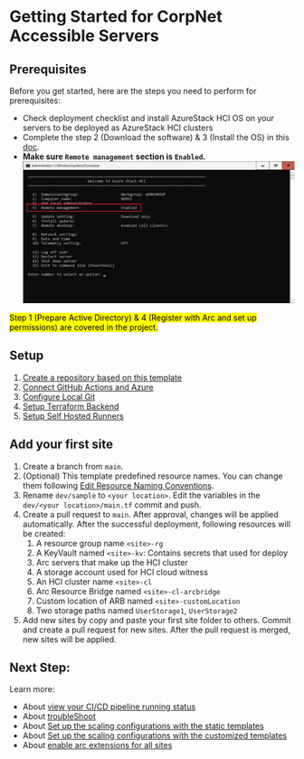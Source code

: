# Getting Started for CorpNet Accessible Servers

## Prerequisites

Before you get started, here are the steps you need to perform for prerequisites:

- Check deployment checklist and install AzureStack HCI OS on your servers to be deployed as AzureStack HCI clusters
- Complete the step 2 (Download the software) & 3 (Install the OS) in this [doc](https://learn.microsoft.com/en-us/azure-stack/hci/deploy/download-azure-stack-hci-23h2-software).
- **Make sure `Remote management` section is `Enabled`.**
![Remote management](./img/remoteManagement.png)

<mark>Step 1 (Prepare Active Directory) & 4 (Register with Arc and set up permissions) are covered in the project.</mark>

## Setup

1. [Create a repository based on this template](./Create-Repository.md)
2. [Connect GitHub Actions and Azure](./Connect-Azure.md)
3. [Configure Local Git](./Configure-Local-Git.md)
4. [Setup Terraform Backend](./Setup-Terraform-Backend.md)
5. [Setup Self Hosted Runners](./Setup-Self-Hosted-Runners.md)

## Add your first site

1. Create a branch from `main`.
2. (Optional) This template predefined resource names. You can change them following [Edit Resource Naming Conventions](./Naming-Conventions.md).
3. Rename `dev/sample` to `<your location>`. Edit the variables in the `dev/<your location>/main.tf` commit and push.
4. Create a pull request to `main`. After approval, changes will be applied automatically. After the successful deployment, following resources will be created:
    1. A resource group name `<site>-rg`
    2. A KeyVault named `<site>-kv`: Contains secrets that used for deploy
    3. Arc servers that make up the HCI cluster
    4. A storage account used for HCI cloud witness
    5. An HCI cluster name `<site>-cl`
    6. Arc Resource Bridge named `<site>-cl-arcbridge`
    7. Custom location of ARB named `<site>-customLocation`
    8. Two storage paths named `UserStorage1`, `UserStorage2`
5. Add new sites by copy and paste your first site folder to others. Commit and create a pull request for new sites. After the pull request is merged, new sites will be applied.

## Next Step:
Learn more:
- About [view your CI/CD pipeline running status](./View-pipeline.md)
- About [troubleShoot](./TroubleShooting.md)
- About [Set up the scaling configurations with the static templates](./Add-New-Sites-with-static.md)
- About [Set up the scaling configurations with the customized templates](./Add-New-Sites-with-automation.md)
- About [enable arc extensions for all sites](../README.md#enable-arc-extensions-for-all-sites)